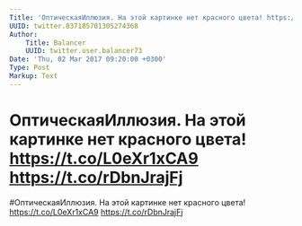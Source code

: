```yaml
---
Title: 'ОптическаяИллюзия. На этой картинке нет красного цвета! https://t.co/L0eXr1xCA9 https://t.co/rDbnJrajFj'
UUID: twitter.837185701305274368
Author:
    Title: Balancer
    UUID: twitter.user.balancer73
Date: 'Thu, 02 Mar 2017 09:20:00 +0300'
Type: Post
Markup: Text
---
```


# ОптическаяИллюзия. На этой картинке нет красного цвета! https://t.co/L0eXr1xCA9 https://t.co/rDbnJrajFj

#ОптическаяИллюзия. На этой картинке нет красного цвета!
https://t.co/L0eXr1xCA9 https://t.co/rDbnJrajFj